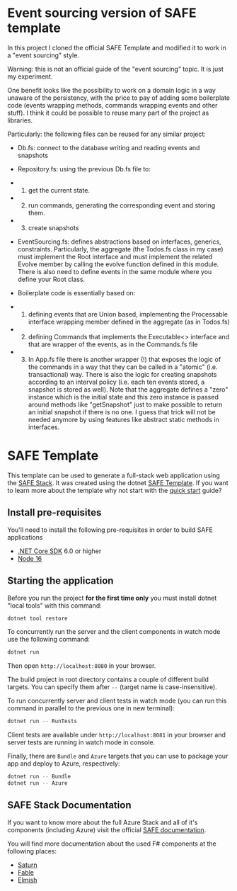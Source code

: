 # Event sourcing version of SAFE template

In this project I cloned the official SAFE Template and modified it to work in a "event sourcing" style.

Warning: this is not an official guide of the "event sourcing" topic. It is just my experiment.

One benefit looks like the possibility to work on a domain logic in a way unaware of the persistency, with the price to pay of adding some boilerplate code (events wrapping methods, commands wrapping events and other stuff).
I think it could be possible to reuse many part of the project as  libraries.

Particularly: the following files can be reused for any similar project:
* Db.fs: connect to the database writing and reading events and snapshots
* Repository.fs: using the previous Db.fs file to:
* 1) get the current state.
* 2) run commands, generating the corresponding event and storing them.
* 3) create snapshots

* EventSourcing.fs: defines abstractions based on interfaces, generics, constraints. Particularly, the aggregate (the Todos.fs class in my case) must implement the Root interface and must implement the related Evolve member by calling the evolve function defined in this module. There is also need to define events in the same module where you define your Root class.

* Boilerplate code is essentially based on:
* 1.  defining events that are Union based, implementing  the Processable interface wrapping member defined in the aggregate (as in Todos.fs)
* 2.  defining Commands that implements the Executable<> interface and that are wrapper of the events, as in the Commands.fs file
* 3. In App.fs file there is another wrapper (!) that exposes the logic of the commands in a way that they can be called in a "atomic" (i.e. transactional) way. There is also the logic for creating snapshots according to an interval policy (i.e. each ten events stored, a snapshot is stored as well).
Note that the aggregate defines a "zero" instance which is the initial state and this zero instance is passed around methods like "getSnapshot" just to make possible to return an initial snapshot if there is no one.
I guess that trick will not be needed anymore by using features like abstract static methods in interfaces.


# SAFE Template


This template can be used to generate a full-stack web application using the [SAFE Stack](https://safe-stack.github.io/). It was created using the dotnet [SAFE Template](https://safe-stack.github.io/docs/template-overview/). If you want to learn more about the template why not start with the [quick start](https://safe-stack.github.io/docs/quickstart/) guide?

## Install pre-requisites

You'll need to install the following pre-requisites in order to build SAFE applications

* [.NET Core SDK](https://www.microsoft.com/net/download) 6.0 or higher
* [Node 16](https://nodejs.org/en/download/)

## Starting the application

Before you run the project **for the first time only** you must install dotnet "local tools" with this command:

```bash
dotnet tool restore
```

To concurrently run the server and the client components in watch mode use the following command:

```bash
dotnet run
```

Then open `http://localhost:8080` in your browser.

The build project in root directory contains a couple of different build targets. You can specify them after `--` (target name is case-insensitive).

To run concurrently server and client tests in watch mode (you can run this command in parallel to the previous one in new terminal):

```bash
dotnet run -- RunTests
```

Client tests are available under `http://localhost:8081` in your browser and server tests are running in watch mode in console.

Finally, there are `Bundle` and `Azure` targets that you can use to package your app and deploy to Azure, respectively:

```bash
dotnet run -- Bundle
dotnet run -- Azure
```

## SAFE Stack Documentation

If you want to know more about the full Azure Stack and all of it's components (including Azure) visit the official [SAFE documentation](https://safe-stack.github.io/docs/).

You will find more documentation about the used F# components at the following places:

* [Saturn](https://saturnframework.org/)
* [Fable](https://fable.io/docs/)
* [Elmish](https://elmish.github.io/elmish/)
